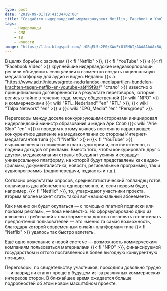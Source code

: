 ```yaml
---
type: post
date: "2019-09-01T19:41:34+02:00"
title: "Создаётся нидерландский медиаконкурент Netflix, Facebook и YouTube"
tags:
    - Нидерланды
    - СМИ
    - ТВ
    - новости
image: "https://1.bp.blogspot.com/-zOBqEL5s2F0/XWwFr01EMbI/AAAAAAAAxBA/riYZz7ClFQIsQvgWqqkpEZC0Ol1uwaNUgCKgBGAs/s1600/2019-09-01_npo-3.jpg"
---
```


В целях борьбы с засильем {{< fl "Netflix" >}}, {{< fl "YouTube" >}} и {{< fl "Facebook Video" >}} крупнейшие нидерландские медиакорпорации решили объединить свои усилия и совместно создать национальную медиаплатформу для аудио и видео. Недавно {{< a "https://www.ad.nl/nieuws/grote-nederlandse-mediapartijen-bundelen-krachten-tegen-netflix-en-youtube~abf49f9a/" "стало" >}} известно о принципиальной договорённости в результате переговоров, которые велись в тайне в течение года, между общественной {{< wiki "NPO" >}} и коммерческими {{< wiki "RTL_Nederland" "en" "RTL" >}}, {{< wiki "Talpa Network" "en" >}} и {{< wiki "DPG_Media" "en" "Persgroep" >}}.

<!--more-->

Переговоры между доселе конкурирующими сторонами инициировал нидерландский министр образования и медиа Ари Слоб ({{< wiki "Arie Slob" "en" >}}) и поводом к этому явилось постоянно нарастающее конкурентное давление на медиакомпании со стороны Интернет-медиагигантов типа {{< fl "Netflix" >}} и {{< fl "YouTube" >}}, выражающееся в снижении охвата аудитории и, соответственно, в падении доходов от рекламы. Вместо того, чтобы конкурировать друг с другом, медиакомпании страны объединят усилия и создадут универсальную платформу, на которой будут представлены как видео- (фильмы, документалистика, новости, региональные программы), так и аудиопрограммы (радиопередачи, подкасты и т.д.).

Согласно результатам опросов, среднестатистический голландец готов оплачивать два абонемента одновременно, и, если первым будет, например, {{< fl "Netflix" >}}, то, утверждают участники проекта, вторым вполне может стать такой вот «национальный абонемент».

Как именно он будет окупаться — с помощью платной подписки или показом рекламы, — пока неизвестно. Но сформулировано одно из ключевых требований к платформе: она должна позволять отслеживать предпочтения пользователей — это именно та самая возможность, благодаря которой современным онлайн-платформам типа {{< fl "Netflix" >}} удалось так быстро взлететь.

Ещё одно пожелание к новой системе — возможность коммерческим компаниям пользоваться материалами {{< fl "NPO" >}}, финансируемой государством и оттого поставленной в более выгодную конкурентную позицию.

Переговоры, по свидетельству участников, проходили довольно трудно — и навряд ли станут проще в будущем из-за различных коммерческих интересов сторон. В ближайшее время ожидается больше подробностей об этом новом масштабном проекте.